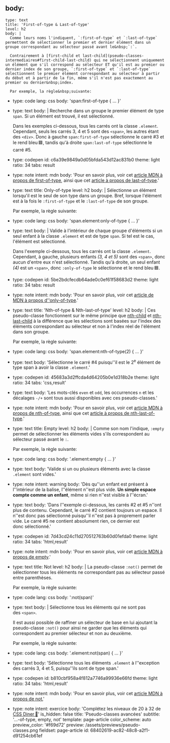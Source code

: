 body:
  -
    type: text
    title: 'First-of-type & Last-of-type'
    level: h2
    body: |
      Comme leurs noms l'indiquent, `:first-of-type` et `:last-of-type` permettent de sélectionner le premier et dernier élément dans un groupe correspondant au sélecteur passé avant le&nbsp;`:`. 
      
      Contrairement à [first-child et last-child](pseudo-classes-intermediaires#first-child-last-child) qui ne sélectionnent uniquement un élément que s'il correspond au sélecteur ET qu'il est au premier ou dernier index de son groupe, `:first-of-type` et `:last-of-type` sélectionnent le premier élément correspondant au sélecteur à partir du début et à partir de la fin, même s'il n'est pas exactement au premier ou dernier&nbsp;index.
      
      Par exemple, la règle&nbsp;suivante:
  -
    type: code
    lang: css
    body: 'span:first-of-type { ... }'
  -
    type: text
    body: |
      Recherche dans un groupe le premier élément de type `span`. Si un élément est trouvé, il est&nbsp;sélectionné.
      
      Dans les exemples ci-dessous, tous les carrés ont la classe `.element`. Cependant, seuls les carrés 3, 4 et 5 sont des `<span>`, les autres étant des `<div>`. Donc à gauche `span:first-of-type` sélectionne le carré #3 et le rend bleu&thinsp;🟦, tandis qu'à droite `span:last-of-type` sélectionne le carré&nbsp;#5.
  -
    type: codepen
    id: c6a39e9849a0d05bfda543d12ac831b0
    theme: light
    ratio: 34
    tabs: result
  -
    type: note
    intent: mdn
    body: 'Pour en savoir plus, voir cet [article MDN à propos de first-of-type](https://developer.mozilla.org/fr/docs/Web/CSS/:first-of-type), ainsi que cet [article à propos de last-of-type](https://developer.mozilla.org/fr/docs/Web/CSS/:last-of-type).'
  -
    type: text
    title: Only-of-type
    level: h2
    body: |
      Sélectionne un élément lorsqu'il est le seul de son type dans un groupe. Bref, lorsque l'élément est à la fois le `:first-of-type` et le `:last-of-type` de son&nbsp;groupe.
      
      Par exemple, la règle&nbsp;suivante:
  -
    type: code
    lang: css
    body: 'span.element:only-of-type { ... }'
  -
    type: text
    body: |
      Valide à l'intérieur de chaque groupe d'éléments si un seul enfant à la classe `.element` et est de type `span`. Si tel est le cas, l'élément est&nbsp;sélectionné.
      
      Dans l'exemple ci-dessous, tous les carrés ont la classe `.element`. Cependant, à gauche, plusieurs enfants _(3, 4 et 5)_ sont des `<span>`, donc aucun d'entre eux n'est sélectionné. Tandis qu'à droite, un seul enfant _(4)_ est un `<span>`, donc `:only-of-type` le sélectionne et le rend bleu&thinsp;🟦.
  -
    type: codepen
    id: 5be2bdcfecdb64ade0c0ef61f58683d2
    theme: light
    ratio: 34
    tabs: result
  -
    type: note
    intent: mdn
    body: 'Pour en savoir plus, voir cet [article de MDN à propos d''only-of-type](https://developer.mozilla.org/fr/docs/Web/CSS/:only-of-type).'
  -
    type: text
    title: 'Nth-of-type & Nth-last-of-type'
    level: h2
    body: |
      Ces pseudo-classe fonctionnent sur le même principe que [nth-child](pseudo-classes-intermediaires#nth-child) et [nth-last-child](pseudo-classes-intermediaires#nth-last-child) à la différence que les sélections sont basées sur l'index des éléments correspondant au sélecteur et non à l'index réel de l'élément dans son&nbsp;groupe.
      
      Par exemple, la règle&nbsp;suivante:
  -
    type: code
    lang: css
    body: 'span.element:nth-of-type(2) { ... }'
  -
    type: text
    body: 'Sélectionne le carré #4 puisqu''il est le 2<sup>e</sup> élément de type span à avoir la classe&nbsp;`.element`.'
  -
    type: codepen
    id: 45683a3d2ffcda4d64205b0e1d318b2e
    theme: light
    ratio: 34
    tabs: 'css,result'
  -
    type: text
    body: 'Les mots-clés `even` et `odd`, les occurrences `n` et les décalages `-/+` sont tous aussi disponibles avec ces&nbsp;pseudo-classes.'
  -
    type: note
    intent: mdn
    body: 'Pour en savoir plus, voir cet [article MDN à propos de nth-of-type](https://developer.mozilla.org/fr/docs/Web/CSS/:nth-of-type), ainsi que cet [article à propos de nth-last-of-type](https://developer.mozilla.org/fr/docs/Web/CSS/:nth-last-of-type).'
  -
    type: text
    title: Empty
    level: h2
    body: |
      Comme son nom l'indique, `:empty` permet de sélectionner les éléments vides s'ils correspondent au sélecteur passé avant le&nbsp;`:`.
      
      Par exemple, la règle&nbsp;suivante:
  -
    type: code
    lang: css
    body: '.element:empty { ... }'
  -
    type: text
    body: 'Valide si un ou plusieurs éléments avec la classe `.element` sont&nbsp;vides.'
  -
    type: note
    intent: warning
    body: 'Dès qu''un enfant est présent à l''intérieur de la balise, l''élément n''est plus vide. **Un simple espace compte comme un enfant**, même si rien n''est visible à&nbsp;l''écran.'
  -
    type: text
    body: 'Dans l''exemple ci-dessous, les carrés #2 et #5 n''ont plus de contenu. Cependant, le carré #2 contient toujours un espace. Il n''est donc pas sélectionné puisqu''il n''est pas à proprement parler vide. Le carré #5 ne contient absolument rien, ce dernier est donc&nbsp;sélectionné.'
  -
    type: codepen
    id: 7d43cd24c11d270512763b60d01efda0
    theme: light
    ratio: 34
    tabs: 'html,result'
  -
    type: note
    intent: mdn
    body: 'Pour en savoir plus, voir cet [article MDN à propos de&nbsp;empty](https://developer.mozilla.org/fr/docs/Web/CSS/:empty).'
  -
    type: text
    title: Not
    level: h2
    body: |
      La pseudo-classe `:not()` permet de sélectionner tous les éléments ne correspondant pas au sélecteur passé entre&nbsp;parenthèses.
      
      Par exemple, la règle&nbsp;suivante:
  -
    type: code
    lang: css
    body: ':not(span)'
  -
    type: text
    body: |
      Sélectionne tous les éléments qui ne sont pas des&nbsp;`<span>`.
      
      Il est aussi possible de raffiner un sélecteur de base en lui ajoutant la pseudo-classe `:not()` pour ainsi ne garder que les éléments qui correspondent au premier sélecteur et non au&nbsp;deuxième.
      
      Par exemple, la règle&nbsp;suivante:
  -
    type: code
    lang: css
    body: '.element:not(span) { ... }'
  -
    type: text
    body: 'Sélectionne tous les éléments `.element` à l''exception des carrés 3, 4 et 5, puisqu''ils sont de type&nbsp;span.'
  -
    type: codepen
    id: b810cbf958a4f812a7746a99936e66fd
    theme: light
    ratio: 34
    tabs: 'html,result'
  -
    type: note
    intent: mdn
    body: 'Pour en savoir plus, voir cet [article MDN à propos de&nbsp;not.](https://developer.mozilla.org/fr/docs/Web/CSS/:not)'
  -
    type: note
    intent: exercice
    body: 'Complétez les niveaux de 20 à 32 de [CSS Diner&thinsp;🍎](https://flukeout.github.io/)'
is_hidden: false
title: 'Pseudo-classes avancées'
subtitle: '...-of-type, empty, not'
template: page-article
color_scheme: auto
preview_color: '#f69d72'
preview: /assets/previews/pseudo-classes.png
fieldset: page-article
id: 68402619-ac82-48c8-a2f1-d91254cb61ef
